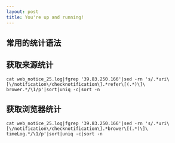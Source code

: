 ```yaml
---
layout: post
title: You're up and running!
---
```


## 常用的统计语法

## 获取来源统计
    cat web_notice_25.log|fgrep '39.83.250.166'|sed -rn 's/.*uri\[\/notification\/checknotification\].*refer\[(.*)\]\ brower.*/\1/p'|sort|uniq -c|sort -n

## 获取浏览器统计
    cat web_notice_25.log|fgrep '39.83.250.166'|sed -rn 's/.*uri\[\/notification\/checknotification\].*brower\[(.*)\]\ timeLog.*/\1/p'|sort|uniq -c|sort -n
